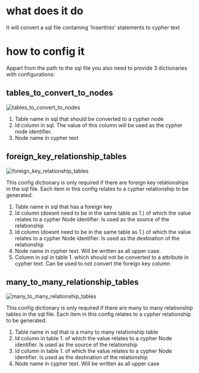 # what does it do
It will convert a sql file containing 'InsertInto' statements to cypher text

# how to config it
Appart from the path to the sql file you also need to provide 3 dictionaries with configurations:
## tables_to_convert_to_nodes

![tables_to_convert_to_nodes](https://user-images.githubusercontent.com/15376943/34259676-7c2bda18-e663-11e7-9ada-fb8af5810d50.png)

1. Table name in sql that should be converted to a cypher node
2. Id column in sql. The value of this column will be used as the cypher node identifier.
3. Node name in cypher text

## foreign_key_relationship_tables

![foreign_key_relationship_tables](https://user-images.githubusercontent.com/15376943/34259702-8ef933b6-e663-11e7-95cd-36616ab96e3b.png)

This config dictionary is only required if there are foreign key relationships in the sql file.
Each item in this config relates to a cypher relationship to be generated.

1. Table name in sql that has a foreign key
2. Id column (doesnt need to be in the same table as 1.) of which the value relates to a cypher Node identifier. Is used as the source of the relationship
3. Id column (doesnt need to be in the same table as 1.) of which the value relates to a cypher Node identifier. Is used as the destination of the relationship
4. Node name in cypher text. Will be written as all upper case.
5. Column in sql in table 1. which should not be converted to a attribute in cypher text. Can be used to not convert the foreign key column

## many_to_many_relationship_tables

![many_to_many_relationship_tables](https://user-images.githubusercontent.com/15376943/34259694-8bb43084-e663-11e7-9b6b-7b3154266310.png)

This config dictionary is only required if there are many to many relationship tables in the sql file.
Each item in this config relates to a cypher relationship to be generated.

1. Table name in sql that is a many to many relationship table
2. Id column in table 1. of which the value relates to a cypher Node identifier. Is used as the source of the relationship
3. Id column in table 1. of which the value relates to a cypher Node identifier. Is used as the destination of the relationship
4. Node name in cypher text. Will be written as all upper case
